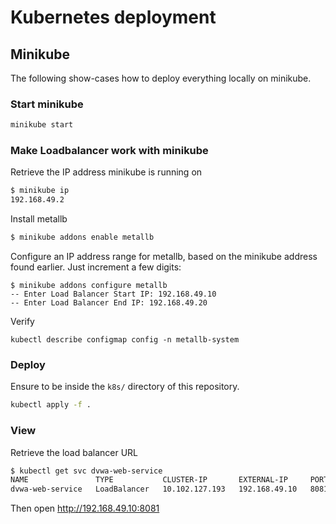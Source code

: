 # Kubernetes deployment



## Minikube

The following show-cases how to deploy everything locally on minikube.

### Start minikube
```bash
minikube start
```


### Make Loadbalancer work with minikube

Retrieve the IP address minikube is running on
```bash
$ minikube ip
192.168.49.2
```

Install metallb
```bash
$ minikube addons enable metallb
```

Configure an IP address range for metallb, based on the minikube address found earlier. Just increment a few digits:
```
$ minikube addons configure metallb
-- Enter Load Balancer Start IP: 192.168.49.10
-- Enter Load Balancer End IP: 192.168.49.20
```

Verify
```
kubectl describe configmap config -n metallb-system
```


### Deploy

Ensure to be inside the `k8s/` directory of this repository.

```bash
kubectl apply -f .
```


### View

Retrieve the load balancer URL
```bash
$ kubectl get svc dvwa-web-service
NAME               TYPE           CLUSTER-IP       EXTERNAL-IP     PORT(S)          AGE
dvwa-web-service   LoadBalancer   10.102.127.193   192.168.49.10   8081:30434/TCP   78s
```
Then open http://192.168.49.10:8081
